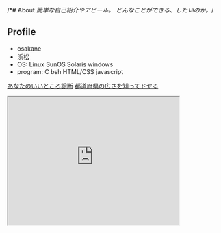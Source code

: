 /*# About
*簡単な自己紹介やアピール。
どんなことができる、したいのか。*/

## Profile
- osakane
- 浜松
- OS: Linux SunOS Solaris windows
- program: C bsh HTML/CSS javascript


[あなたのいいところ診断](https://osakane.github.io/assessment/assessment.html)
[都道府県の広さを知ってドヤる](https://osakane.github.io/compare-prefecture/compare-prefecture.html)

<iframe src="https://www.openprocessing.org/sketch/942589/embed/" width="400" height="300"></iframe>
